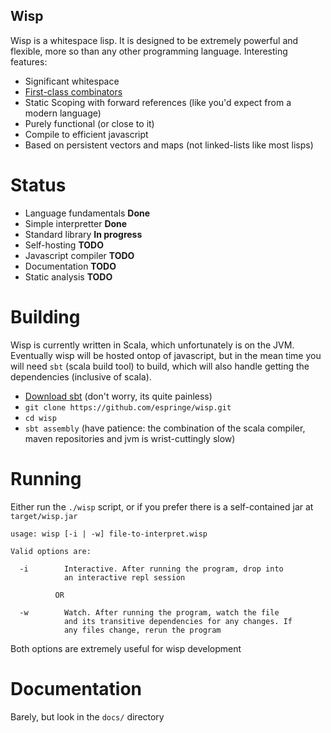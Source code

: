 Wisp
----

Wisp is a whitespace lisp. It is designed to be extremely powerful and flexible, more so than any other programming language. Interesting features:

  * Significant whitespace
  * [First-class combinators](https://secure.wikimedia.org/wikipedia/en/wiki/Fexpr)
  * Static Scoping with forward references (like you'd expect from a modern language)
  * Purely functional (or close to it)
  * Compile to efficient javascript
  * Based on persistent vectors and maps (not linked-lists like most lisps)

Status
======

  * Language fundamentals **Done**
  * Simple interpretter **Done**
  * Standard library **In progress**
  * Self-hosting **TODO**
  * Javascript compiler **TODO**
  * Documentation **TODO**
  * Static analysis **TODO**


Building
========

Wisp is currently written in Scala, which unfortunately is on the JVM. Eventually wisp will be hosted ontop of javascript, but in the mean time you will need `sbt` (scala build tool) to build, which will also handle getting the dependencies (inclusive of scala).

  * [Download sbt](http://www.scala-sbt.org/download.html) (don't worry, its quite painless)
  * `git clone https://github.com/espringe/wisp.git`
  * `cd wisp`
  * `sbt assembly` (have patience: the combination of the scala compiler, maven repositories and jvm is wrist-cuttingly slow)


Running
=======

Either run the `./wisp` script, or if you prefer there is a self-contained jar at `target/wisp.jar`

```
usage: wisp [-i | -w] file-to-interpret.wisp

Valid options are:
         
  -i        Interactive. After running the program, drop into
            an interactive repl session
          
          OR

  -w        Watch. After running the program, watch the file
            and its transitive dependencies for any changes. If
            any files change, rerun the program
```

Both options are extremely useful for wisp development


Documentation
====

Barely, but look in the `docs/` directory

